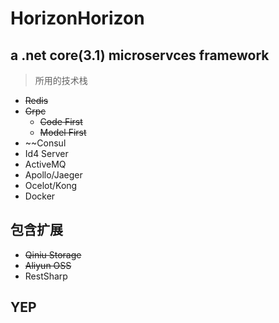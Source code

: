 # HorizonHorizon
## a .net core(3.1) microservces framework
>所用的技术栈
- ~~Redis~~
- ~~Grpc~~
    - ~~Code First~~
    - ~~Model First~~
- ~~Consul
- Id4 Server
- ActiveMQ
- Apollo/Jaeger
- Ocelot/Kong
- Docker

## 包含扩展
- ~~Qiniu Storage~~
- ~~Aliyun OSS~~
- RestSharp

## YEP
